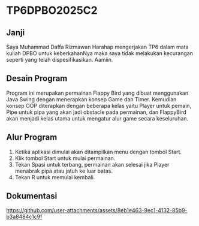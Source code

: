 # TP6DPBO2025C2
## Janji
Saya Muhammad Daffa Rizmawan Harahap mengerjakan TP6 dalam mata kuliah DPBO untuk keberkahanNya maka saya tidak melakukan kecurangan seperti yang telah dispesifikasikan. Aamiin.

## Desain Program
Program ini merupakan permainan Flappy Bird yang dibuat menggunakan Java Swing dengan menerapkan konsep Game dan Timer. Kemudian konsep OOP diterapkan dengan beberapa kelas yaitu Player untuk pemain, Pipe untuk pipa yang akan jadi obstacle pada permainan, dan FlappyBird akan menjadi kelas utama untuk mengatur alur game secara keseluruhan.

## Alur Program
1. Ketika aplikasi dimulai akan ditampilkan menu dengan tombol Start.
2. Klik tombol Start untuk mulai permainan.
3. Tekan Spasi untuk terbang, permainan akan selesai jika Player menabrak pipa atau jatuh ke luar batas.
4. Tekan R untuk memulai kembali.
  
## Dokumentasi
https://github.com/user-attachments/assets/8eb1e463-9ec1-4132-85b9-b3a8484c1c9f



  


